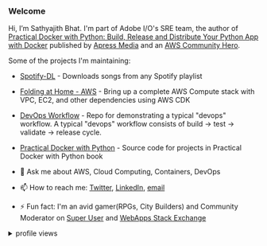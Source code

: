### Welcome

Hi, I’m Sathyajith Bhat. I'm part of Adobe I/O's SRE team, the author of [Practical Docker with Python: Build, Release and Distribute Your Python App with Docker](https://u.sbhat.me/practical-docker-book) published by [Apress Media](https://www.apress.com/gp/book/9781484237830) and an [AWS Community Hero](https://aws.amazon.com/developer/community/heroes/sathyajith-bhat/).

Some of the projects I'm maintaining:

- [Spotify-DL](https://github.com/SathyaBhat/spotify-dl) - Downloads songs from any Spotify playlist
- [Folding at Home - AWS](https://github.com/SathyaBhat/folding-aws) - Bring up a complete AWS Compute stack with VPC, EC2, and other dependencies using AWS CDK
- [DevOps Workflow](https://github.com/SathyaBhat/devops-workflow) - Repo for demonstrating a typical "devops" workflow. A typical "devops" workflow consists of build -> test -> validate -> release cycle.
- [Practical Docker with Python](https://github.com/SathyaBhat/practical-docker-with-python) - Source code for projects in Practical Docker with Python book

- 💬 Ask me about AWS, Cloud Computing, Containers, DevOps
- 📫 How to reach me: [Twitter](https://twitter.com/sathyabhat), [LinkedIn](https://linkedin.com/in/sathyabhat), [email](mailto:github@sathyasays.com)
- ⚡ Fun fact: I'm an avid gamer(RPGs, City Builders) and Community Moderator on [Super User](https://superuser.com/users/4377/sathyajith-bhat?tab=profile) and [WebApps Stack Exchange](https://webapps.stackexchange.com/users/310/sathyajith-bhat)

<details>
<summary>profile views</summary>

![stats](https://komarev.com/ghpvc/?username=sathyabhat&color=blue)

</details>


